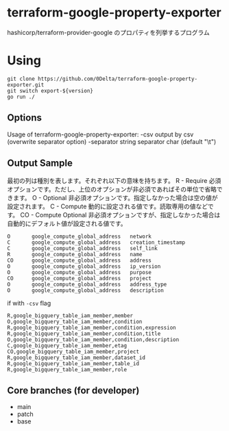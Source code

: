 # terraform-google-property-exporter

hashicorp/terraform-provider-google のプロパティを列挙するプログラム

# Using

```
git clone https://github.com/0Delta/terraform-google-property-exporter.git
git switch export-${version}
go run ./
```

## Options

Usage of terraform-google-property-exporter:
  -csv
        output by csv (overwrite separator option)
  -separator string
        separator char (default "\t")

## Output Sample

最初の列は種別を表します。それぞれ以下の意味を持ちます。
R - Require
  必須オプションです。ただし、上位のオプションが非必須であればその単位で省略できます。
O - Optional
  非必須オプションです。指定しなかった場合は空の値が設定されます。
C - Compute
  動的に設定される値です。読取専用の値などです。
CO - Compute Optional
  非必須オプションですが、指定しなかった場合は自動的にデフォルト値が設定される値です。

```
O       google_compute_global_address   network
C       google_compute_global_address   creation_timestamp
C       google_compute_global_address   self_link
R       google_compute_global_address   name
CO      google_compute_global_address   address
O       google_compute_global_address   ip_version
O       google_compute_global_address   purpose
CO      google_compute_global_address   project
O       google_compute_global_address   address_type
O       google_compute_global_address   description
```

if with `-csv` flag
```
R,google_bigquery_table_iam_member,member
O,google_bigquery_table_iam_member,condition
R,google_bigquery_table_iam_member,condition,expression
R,google_bigquery_table_iam_member,condition,title
O,google_bigquery_table_iam_member,condition,description
C,google_bigquery_table_iam_member,etag
CO,google_bigquery_table_iam_member,project
R,google_bigquery_table_iam_member,dataset_id
R,google_bigquery_table_iam_member,table_id
R,google_bigquery_table_iam_member,role
```

## Core branches (for developer)

+ main
+ patch
+ base

